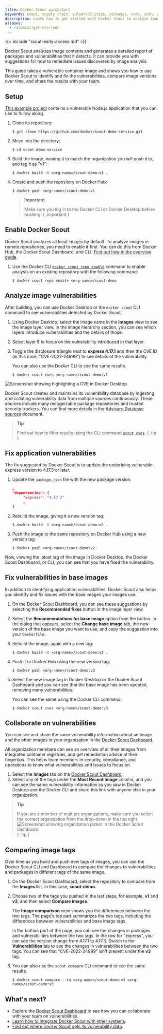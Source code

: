 ```yaml
---
title: Docker Scout quickstart
keywords: scout, supply chain, vulnerabilities, packages, cves, scan, analysis, analyze
description: Learn how to get started with Docker Scout to analyze images and fix vulnerabilities
aliases:
  - /atomist/get-started/
---
```


{{< include "scout-early-access.md" >}}

Docker Scout analyzes image contents and generates a detailed report of packages
and vulnerabilities that it detects. It can provide you with
suggestions for how to remediate issues discovered by image analysis.

This guide takes a vulnerable container image and shows you how to use Docker
Scout to identify and fix the vulnerabilities, compare image versions over time,
and share the results with your team.

## Setup

[This example project](https://github.com/docker/scout-demo-service) contains 
a vulnerable Node.js application that you can use to follow along.

1. Clone its repository:

   ```console
   $ git clone https://github.com/docker/scout-demo-service.git
   ```

2. Move into the directory:

   ```console
   $ cd scout-demo-service
   ```

3. Build the image, naming it to match the organization you will push it to, 
   and tag it as "v1":

   ```console
   $ docker build -t <org-name>/scout-demo:v1 .
   ```

4. Create and push the repository on Docker Hub:

   ```console
   $ docker push <org-name>/scout-demo:v1
   ```

   > **Important**
   >
   > Make sure you log in to the Docker CLI or Docker Desktop before pushing.
   { .important }

## Enable Docker Scout

Docker Scout analyzes all local images by default. To analyze images in
remote repositories, you need to enable it first.
You can do this from Docker Hub, the Docker Scout Dashboard, and CLI.
[Find out how in the overview guide](/scout).

1. Use the Docker CLI [`docker scout repo enable`](/engine/reference/commandline/scout_repo_enable)
   command to enable analysis on an existing repository with the following command:

   ```console
   $ docker scout repo enable <org-name>/scout-demo
   ```

## Analyze image vulnerabilities

After building, you can use Docker Desktop or the `docker scout` CLI command 
to see vulnerabilities detected by Docker Scout.

1. Using Docker Desktop, select the image name in the **Images** view to see 
   the image layer view. In the image hierarchy section, you can see which layers 
   introduce vulnerabilities and the details of those.

2. Select layer 5 to focus on the vulnerability introduced in that layer.

3. Toggle the disclosure triangle next to **express 4.17.1** and then the CVE ID (in this case, "CVE-2022-24999⁠") to see details of the
   vulnerability.

   You can also use the Docker CLI to see the same results.

   ```console
   $ docker scout cves <org-name>/scout-demo:v1
   ```

![Screenshot showing highlighting a CVE in Docker Desktop](./images/scout-onboarding-dd-v1-cvve-focus.png)

Docker Scout creates and maintains its vulnerability database by ingesting and
collating vulnerability data from multiple sources continuously. These sources
include many recognizable package repositories and trusted security trackers.
You can find more details in the [Advisory Database sources](./advisory-db-sources.md) document.

> **Tip**
>
> Find out how to filter results using the CLI command [`scout cves`](/engine/reference/commandline/scout_cves).
{ .tip }

## Fix application vulnerabilities

The fix suggested by Docker Scout is to update
the underlying vulnerable express version to 4.17.3 or later.

1. Update the `package.json` file with the new package version.

   ```json
   …
   "dependencies": {
        "express": "4.17.3"
        …
   }
   ```

2. Rebuild the image, giving it a new version tag:

   ```console
   $ docker build -t <org-name>/scout-demo:v2 .
   ```

3. Push the image to the same repository on Docker Hub using a new version tag:

   ```console
   $ docker push <org-name>/scout-demo:v2
   ```

Now, viewing the latest tag of the image in Docker Desktop, the Docker Scout
Dashboard, or CLI, you can see that you have fixed the vulnerability.

## Fix vulnerabilities in base images

In addition to identifying application
vulnerabilities, Docker Scout also helps you identify and fix issues with the
base images your images use.

1. On the Docker Scout Dashboard, you can see these suggestions
   by selecting the **Recommended fixes** button in the image layer view.

2. Select the **Recommendations for base image** option from the button. In the
   dialog that appears, select the **Change base image** tab, the new version of
   the base image you want to use, and copy the suggestion into your `Dockerfile`.

3. Rebuild the image, again with a new tag:

   ```console
   $ docker build -t <org-name>/scout-demo:v3 .
   ```

4. Push it to Docker Hub using the new version tag:

   ```console
   $ docker push <org-name>/scout-demo:v3
   ```

5. Select the new image tag in Docker Desktop or the Docker Scout Dashboard and you
   can see that the base image has been updated, removing many vulnerabilities.

   You can see the same using the Docker CLI command:

   ```console
   $ docker scout cves <org-name>/scout-demo:v3
   ```

## Collaborate on vulnerabilities

You can see and share the same vulnerability information about an image and
the other images in your organization in the [Docker Scout Dashboard](./dashboard.md).

All organization members can see an overview of all their images from integrated container registries,
and get remediation advice at their fingertips. This helps team members in
security, compliance, and operations to know what vulnerabilities and issues to focus on.

1. Select the **Images** tab on the [Docker Scout Dashboard](https://scout.docker.com).
2. Select any of the tags under
    the **Most Recent Image** column, and you can see the same vulnerability
    information as you saw in Docker Desktop and the Docker CLI and share this link with anyone else in your organization.

> **Tip**
>
> If you are a member of multiple organizations, make sure you select the
> correct organization from the drop-down in the top right.
> ![Screenshot showing organization picker in the Docker Scout dashboard](./images/scout-onboarding-org-picker.png)
{ .tip }

## Comparing image tags

Over time as you build and push new tags of images, you can use the Docker Scout
CLI and Dashboard to compare the changes to vulnerabilities and packages in
different tags of the same image.

1. On the Docker Scout Dashboard, select the repository to compare from the
    **Images** list. In this case, **scout-demo**.
2. Choose two of the tags you
    pushed in the last steps, for example, **v1** and **v3**, and then select **Compare images**.

    The **Image comparison** view shows you the differences between the two tags.
    The page's top part summarizes the two tags, including the differences between
    vulnerabilities and base image tags.

    In the bottom part of the page, you can see the changes in packages and
    vulnerabilities between the two tags. In the row for "express", you can see the
    version change from 4.17.1 to 4.17.3. Switch to the **Vulnerabilities** tab to
    see the changes in vulnerabilities between the two tags. You can see that
    "CVE-2022-24999⁠" isn't present under the **v3** tag.

3. You can also use the `scout compare` CLI command to see the same results.

   ```console
   $ docker scout compare --to <org-name>/scout-demo:v1 <org-name>/scout-demo:v3
   ```

## What's next?

- Explore the [Docker Scout Dashboard](/scout/dashboard) to see how you can
  collaborate with your team on vulnerabilities.
- [Learn how to integrate Docker Scout with other systems](./integrations/index.md).
- [Find out where Docker Scout gets its vulnerability data](/scout/advisory-db-sources).
